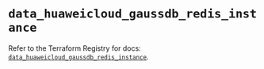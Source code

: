 # `data_huaweicloud_gaussdb_redis_instance`

Refer to the Terraform Registry for docs: [`data_huaweicloud_gaussdb_redis_instance`](https://registry.terraform.io/providers/huaweicloud/huaweicloud/1.71.1/docs/data-sources/gaussdb_redis_instance).
